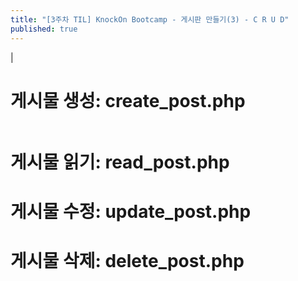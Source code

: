 ```yaml
---
title: "[3주차 TIL] KnockOn Bootcamp - 게시판 만들기(3) - C R U D"
published: true
---
```


|

# 게시물 생성: create_post.php

```php

```


# 게시물 읽기: read_post.php


# 게시물 수정: update_post.php

# 게시물 삭제: delete_post.php